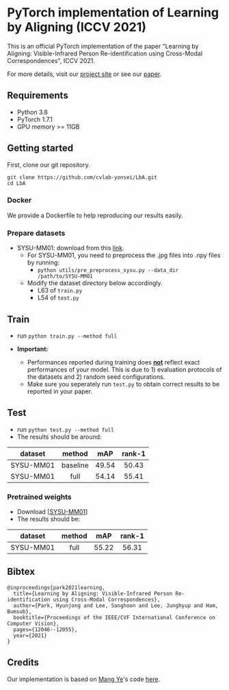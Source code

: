 # PyTorch implementation of Learning by Aligning (ICCV 2021)

This is an official PyTorch implementation of the paper "Learning by Aligning: Visible-Infrared Person Re-identification using Cross-Modal Correspondences", ICCV 2021.

For more details, visit our [project site](https://cvlab.yonsei.ac.kr/projects/LbA/) or see our [paper](https://arxiv.org/abs/2108.07422).

## Requirements
* Python 3.8<br>
* PyTorch 1.7.1<br>
* GPU memory >= 11GB<br>

## Getting started
First, clone our git repository.<br>
```
git clone https://github.com/cvlab-yonsei/LbA.git
cd LbA
```

### Docker
We provide a Dockerfile to help reproducing our results easily.<br>

### Prepare datasets
* SYSU-MM01: download from this [link](http://isee.sysu.edu.cn/project/RGBIRReID.htm).<br>
    * For SYSU-MM01, you need to preprocess the .jpg files into .npy files by running:<br>
        * `python utils/pre_preprocess_sysu.py --data_dir /path/to/SYSU-MM01`<br>
    * Modify the dataset directory below accordingly.<br>
        * L63 of `train.py`<br>
        * L54 of `test.py`<br>

## Train
* run `python train.py --method full`<br>

* **Important:**
    * Performances reported during training does <ins>**not**</ins> reflect exact performances of your model. This is due to 1) evaluation protocols of the datasets and 2) random seed configurations.<br>
    * Make sure you seperately run `test.py` to obtain correct results to be reported in your paper.<br>

## Test
* run `python test.py --method full`<br>
* The results should be around: <br>

| dataset | method | mAP | rank-1 |
| :---: | :---: | :---: | :---: |
| SYSU-MM01 | baseline | 49.54 | 50.43 |
| SYSU-MM01 | full | 54.14 | 55.41 |

### Pretrained weights
* Download [[SYSU-MM01](https://github.com/cvlab-yonsei/LbA/releases/download/v1.0/sysu_pretrained.t)]<br>
* The results should be: <br>

| dataset | method | mAP | rank-1 |
| :---: | :---: | :---: | :---: |
| SYSU-MM01 | full | 55.22 | 56.31 |

## Bibtex
```
@inproceedings{park2021learning,
  title={Learning by Aligning: Visible-Infrared Person Re-identification using Cross-Modal Correspondences},
  author={Park, Hyunjong and Lee, Sanghoon and Lee, Junghyup and Ham, Bumsub},
  booktitle={Proceedings of the IEEE/CVF International Conference on Computer Vision},
  pages={12046--12055},
  year={2021}
}
```

## Credits
Our implementation is based on [Mang Ye](https://www.comp.hkbu.edu.hk/~mangye/)'s code [here](https://github.com/mangye16/Cross-Modal-Re-ID-baseline). 